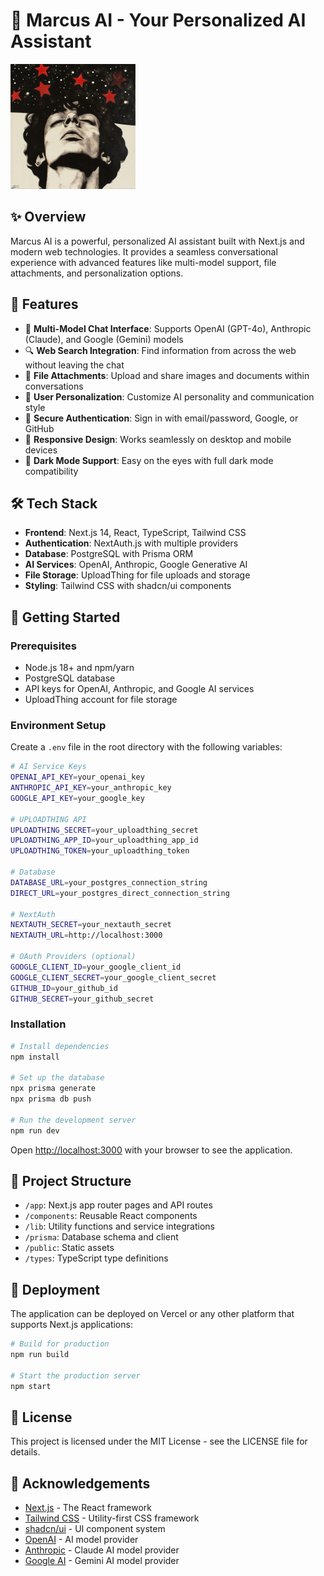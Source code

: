 # 🧠 Marcus AI - Your Personalized AI Assistant

<img src="u3816384772_make_it_stars_--v_6.1_60444d73-058a-4ca7-a1a7-6af27c643847_1%20(1).png" alt="Marcus AI" width="200"/>

## ✨ Overview

Marcus AI is a powerful, personalized AI assistant built with Next.js and modern web technologies. It provides a seamless conversational experience with advanced features like multi-model support, file attachments, and personalization options.

## 🚀 Features

- 💬 **Multi-Model Chat Interface**: Supports OpenAI (GPT-4o), Anthropic (Claude), and Google (Gemini) models
- 🔍 **Web Search Integration**: Find information from across the web without leaving the chat
- 📎 **File Attachments**: Upload and share images and documents within conversations
- 👤 **User Personalization**: Customize AI personality and communication style
- 🔐 **Secure Authentication**: Sign in with email/password, Google, or GitHub
- 📱 **Responsive Design**: Works seamlessly on desktop and mobile devices
- 🌙 **Dark Mode Support**: Easy on the eyes with full dark mode compatibility

## 🛠️ Tech Stack

- **Frontend**: Next.js 14, React, TypeScript, Tailwind CSS
- **Authentication**: NextAuth.js with multiple providers
- **Database**: PostgreSQL with Prisma ORM
- **AI Services**: OpenAI, Anthropic, Google Generative AI
- **File Storage**: UploadThing for file uploads and storage
- **Styling**: Tailwind CSS with shadcn/ui components

## 🔧 Getting Started

### Prerequisites

- Node.js 18+ and npm/yarn
- PostgreSQL database
- API keys for OpenAI, Anthropic, and Google AI services
- UploadThing account for file storage

### Environment Setup

Create a `.env` file in the root directory with the following variables:

```bash
# AI Service Keys
OPENAI_API_KEY=your_openai_key
ANTHROPIC_API_KEY=your_anthropic_key
GOOGLE_API_KEY=your_google_key

# UPLOADTHING API
UPLOADTHING_SECRET=your_uploadthing_secret
UPLOADTHING_APP_ID=your_uploadthing_app_id
UPLOADTHING_TOKEN=your_uploadthing_token

# Database
DATABASE_URL=your_postgres_connection_string
DIRECT_URL=your_postgres_direct_connection_string

# NextAuth
NEXTAUTH_SECRET=your_nextauth_secret
NEXTAUTH_URL=http://localhost:3000

# OAuth Providers (optional)
GOOGLE_CLIENT_ID=your_google_client_id
GOOGLE_CLIENT_SECRET=your_google_client_secret
GITHUB_ID=your_github_id
GITHUB_SECRET=your_github_secret
```

### Installation

```bash
# Install dependencies
npm install

# Set up the database
npx prisma generate
npx prisma db push

# Run the development server
npm run dev
```

Open [http://localhost:3000](http://localhost:3000) with your browser to see the application.

## 📂 Project Structure

- `/app`: Next.js app router pages and API routes
- `/components`: Reusable React components
- `/lib`: Utility functions and service integrations
- `/prisma`: Database schema and client
- `/public`: Static assets
- `/types`: TypeScript type definitions

## 🚢 Deployment

The application can be deployed on Vercel or any other platform that supports Next.js applications:

```bash
# Build for production
npm run build

# Start the production server
npm start
```

## 📝 License

This project is licensed under the MIT License - see the LICENSE file for details.

## 👏 Acknowledgements

- [Next.js](https://nextjs.org) - The React framework
- [Tailwind CSS](https://tailwindcss.com) - Utility-first CSS framework
- [shadcn/ui](https://ui.shadcn.com) - UI component system
- [OpenAI](https://openai.com) - AI model provider
- [Anthropic](https://anthropic.com) - Claude AI model provider
- [Google AI](https://ai.google.dev) - Gemini AI model provider
